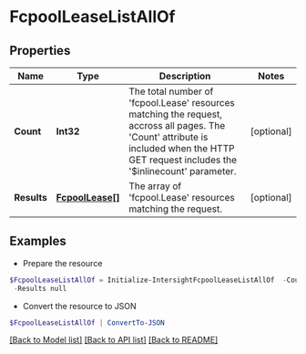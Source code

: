 # FcpoolLeaseListAllOf
## Properties

Name | Type | Description | Notes
------------ | ------------- | ------------- | -------------
**Count** | **Int32** | The total number of &#39;fcpool.Lease&#39; resources matching the request, accross all pages. The &#39;Count&#39; attribute is included when the HTTP GET request includes the &#39;$inlinecount&#39; parameter. | [optional] 
**Results** | [**FcpoolLease[]**](FcpoolLease.md) | The array of &#39;fcpool.Lease&#39; resources matching the request. | [optional] 

## Examples

- Prepare the resource
```powershell
$FcpoolLeaseListAllOf = Initialize-IntersightFcpoolLeaseListAllOf  -Count null `
 -Results null
```

- Convert the resource to JSON
```powershell
$FcpoolLeaseListAllOf | ConvertTo-JSON
```

[[Back to Model list]](../README.md#documentation-for-models) [[Back to API list]](../README.md#documentation-for-api-endpoints) [[Back to README]](../README.md)

